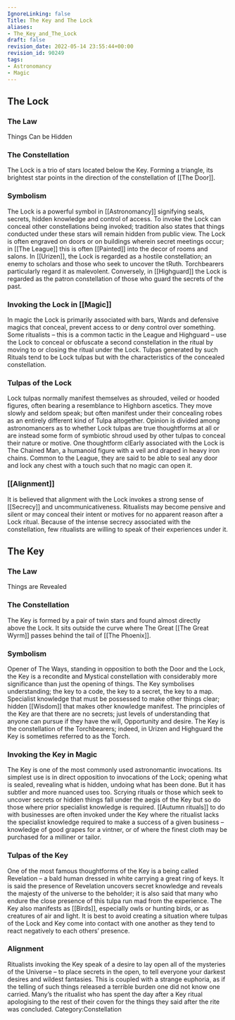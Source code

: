 ```yaml
---
IgnoreLinking: false
Title: The Key and The Lock
aliases:
- The_Key_and_The_Lock
draft: false
revision_date: 2022-05-14 23:55:44+00:00
revision_id: 90249
tags:
- Astronomancy
- Magic
---
```


## The Lock
### The Law
Things Can be Hidden
### The Constellation
The Lock is a trio of stars located below the Key. Forming a triangle, its brightest star points in the direction of the constellation of [[The Door]].
### Symbolism
The Lock is a powerful symbol in [[Astronomancy]] signifying seals, secrets, hidden knowledge and control of access. To invoke the Lock can conceal other constellations being invoked; tradition also states that things conducted under these stars will remain hidden from public view.
The Lock is often engraved on doors or on buildings wherein secret meetings occur; in [[The League]] this is often [[Painted]] into the decor of rooms and salons.
In [[Urizen]], the Lock is regarded as a hostile constellation; an enemy to scholars and those who seek to uncover the tRuth. Torchbearers particularly regard it as malevolent. Conversely, in [[Highguard]] the Lock is regarded as the patron constellation of those who guard the secrets of the past.
### Invoking the Lock in [[Magic]]
In magic the Lock is primarily associated with bars, Wards and defensive magics that conceal, prevent access to or deny control over something. 
Some ritualists – this is a common tactic in the League and Highguard – use the Lock to conceal or obfuscate a second constellation in the ritual by moving to or closing the ritual under the Lock. Tulpas generated by such Rituals tend to be Lock tulpas but with the characteristics of the concealed constellation. 
### Tulpas of the Lock
Lock tulpas normally manifest themselves as shrouded, veiled or hooded figures, often bearing a resemblance to Highborn ascetics. They move slowly and seldom speak; but often manifest under their concealing robes as an entirely different kind of Tulpa altogether. Opinion is divided among astronomancers as to whether Lock tulpas are true thoughtforms at all or are instead some form of symbiotic shroud used by other tulpas to conceal their nature or motive. 
One thoughtform clEarly associated with the Lock is The Chained Man, a humanoid figure with a veil and draped in heavy iron chains. Common to the League, they are said to be able to seal any door and lock any chest with a touch such that no magic can open it.
### [[Alignment]]
It is believed that alignment with the Lock invokes a strong sense of [[Secrecy]] and uncommunicativeness. Ritualists may become pensive and silent or may conceal their intent or motives for no apparent reason after a Lock ritual. Because of the intense secrecy associated with the constellation, few ritualists are willing to speak of their experiences under it. 
## The Key
### The Law
Things are Revealed
### The Constellation
The Key is formed by a pair of twin stars and found almost directly above the Lock. It sits outside the curve where The Great [[The Great Wyrm]] passes behind the tail of [[The Phoenix]].
### Symbolism
Opener of The Ways, standing in opposition to both the Door and the Lock, the Key is a recondite and Mystical constellation with considerably more significance than just the opening of things. 
The Key symbolises understanding; the key to a code, the key to a secret, the key to a map. Specialist knowledge that must be possessed to make other things clear; hidden [[Wisdom]] that makes other knowledge manifest. The principles of the Key are that there are no secrets; just levels of understanding that anyone can pursue if they have the will, Opportunity and desire. 
The Key is the constellation of the Torchbearers; indeed, in Urizen and Highguard the Key is sometimes referred to as the Torch. 
### Invoking the Key in Magic
The Key is one of the most commonly used astronomantic invocations. Its simplest use is in direct opposition to invocations of the Lock; opening what is sealed, revealing what is hidden, undoing what has been done. But it has subtler and more nuanced uses too.
Scrying rituals or those which seek to uncover secrets or hidden things fall under the aegis of the Key but so do those where prior specialist knowledge is required. [[Autumn rituals]] to do with businesses are often invoked under the Key where the ritualist lacks the specialist knowledge required to make a success of a given business – knowledge of good grapes for a vintner, or of where the finest cloth may be purchased for a milliner or tailor.
### Tulpas of the Key
One of the most famous thoughtforms of the Key is a being called Revelation – a bald human dressed in white carrying a great ring of keys. It is said the presence of Revelation uncovers secret knowledge and reveals the majesty of the universe to the beholder; it is also said that many who endure the close presence of this tulpa run mad from the experience. 
The Key also manifests as [[Birds]], especially owls or hunting birds, or as creatures of air and light. It is best to avoid creating a situation where tulpas of the Lock and Key come into contact with one another as they tend to react negatively to each others’ presence. 
### Alignment
Ritualists invoking the Key speak of a desire to lay open all of the mysteries of the Universe – to place secrets in the open, to tell everyone your darkest desires and wildest fantasies. This is coupled with a strange euphoria, as if the telling of such things released a terrible burden one did not know one carried. 
Many’s the ritualist who has spent the day after a Key ritual apologising to the rest of their coven for the things they said after the rite was concluded. 
Category:Constellation